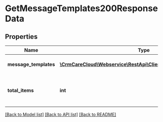 # GetMessageTemplates200ResponseData

## Properties
Name | Type | Description | Notes
------------ | ------------- | ------------- | -------------
**message_templates** | [**\CrmCareCloud\Webservice\RestApi\Client\Model\MessageTemplate[]**](MessageTemplate.md) | List of all message templates. | [optional] 
**total_items** | **int** | The number of all found message templates. | [optional] 

[[Back to Model list]](../../README.md#documentation-for-models) [[Back to API list]](../../README.md#documentation-for-api-endpoints) [[Back to README]](../../README.md)

